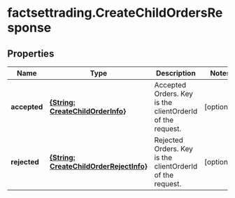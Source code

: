 # factsettrading.CreateChildOrdersResponse

## Properties

Name | Type | Description | Notes
------------ | ------------- | ------------- | -------------
**accepted** | [**{String: CreateChildOrderInfo}**](CreateChildOrderInfo.md) | Accepted Orders. Key is the clientOrderId of the request. | [optional] 
**rejected** | [**{String: CreateChildOrderRejectInfo}**](CreateChildOrderRejectInfo.md) | Rejected Orders. Key is the clientOrderId of the request. | [optional] 



